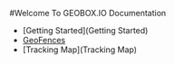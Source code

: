 #Welcome To GEOBOX.IO Documentation

* [Getting Started](Getting Started)
* [GeoFences](GeoFences)
* [Tracking Map](Tracking Map)


